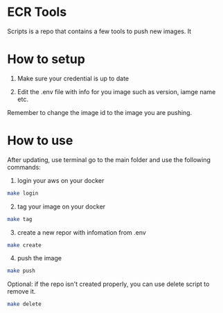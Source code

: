 # ECR Tools

Scripts is a repo that contains a few tools to push new images. It 

# How to setup

1. Make sure your credential is up to date

2. Edit the .env file with info for you image such as version, iamge name etc.

Remember to change the image id to the image you are pushing.

# How to use

After updating, use terminal go to the main folder and use the following commands:

1. login your aws on your docker

```bash
make login 
```

2.  tag your image on your docker
```bash
make tag
```
3. create a new repor with infomation from .env

```bash
make create
```
4. push the image

```bash
make push
```
Optional: if the repo isn't created properly, you can use delete script to remove it.

```bash
make delete
```
